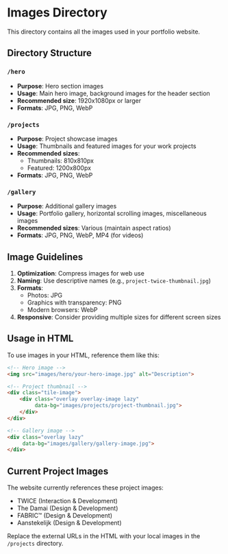 # Images Directory

This directory contains all the images used in your portfolio website.

## Directory Structure

### `/hero`
- **Purpose**: Hero section images
- **Usage**: Main hero image, background images for the header section
- **Recommended size**: 1920x1080px or larger
- **Formats**: JPG, PNG, WebP

### `/projects`
- **Purpose**: Project showcase images
- **Usage**: Thumbnails and featured images for your work projects
- **Recommended sizes**: 
  - Thumbnails: 810x810px
  - Featured: 1200x800px
- **Formats**: JPG, PNG, WebP

### `/gallery`
- **Purpose**: Additional gallery images
- **Usage**: Portfolio gallery, horizontal scrolling images, miscellaneous images
- **Recommended sizes**: Various (maintain aspect ratios)
- **Formats**: JPG, PNG, WebP, MP4 (for videos)

## Image Guidelines

1. **Optimization**: Compress images for web use
2. **Naming**: Use descriptive names (e.g., `project-twice-thumbnail.jpg`)
3. **Formats**: 
   - Photos: JPG
   - Graphics with transparency: PNG
   - Modern browsers: WebP
4. **Responsive**: Consider providing multiple sizes for different screen sizes

## Usage in HTML

To use images in your HTML, reference them like this:
```html
<!-- Hero image -->
<img src="images/hero/your-hero-image.jpg" alt="Description">

<!-- Project thumbnail -->
<div class="tile-image">
    <div class="overlay overlay-image lazy" 
         data-bg="images/projects/project-thumbnail.jpg">
    </div>
</div>

<!-- Gallery image -->
<div class="overlay lazy" 
     data-bg="images/gallery/gallery-image.jpg">
</div>
```

## Current Project Images

The website currently references these project images:
- TWICE (Interaction & Development)
- The Damai (Design & Development)  
- FABRIC™ (Design & Development)
- Aanstekelijk (Design & Development)

Replace the external URLs in the HTML with your local images in the `/projects` directory. 